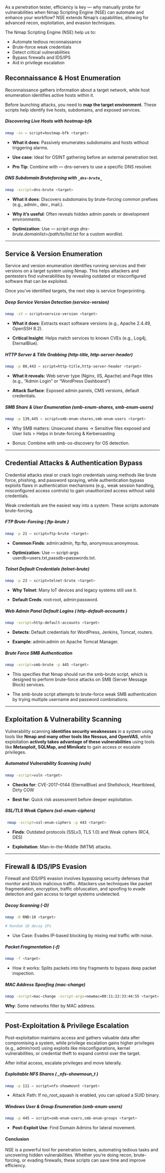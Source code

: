 
As a penetration tester, efficiency is key — why manually probe for vulnerabilities when Nmap Scripting Engine (NSE) can automate and enhance your workflow? NSE extends Nmap’s capabilities, allowing for advanced recon, exploitation, and evasion techniques.

The Nmap Scripting Engine (NSE) help us to:

- Automate tedious reconnaissance
- Brute-force weak credentials
- Detect critical vulnerabilities
- Bypass firewalls and IDS/IPS
- Aid in privilege escalation



## Reconnaissance & Host Enumeration

Reconnaissance gathers information about a target network, while host enumeration identifies active hosts within it.

Before launching attacks, you need to **map the target environment**. These scripts help identify live hosts, subdomains, and exposed services.

##### Discovering Live Hosts with hostmap-bfk

```bash
nmap -sn — script=hostmap-bfk <target>
```

- **What it does**: Passively enumerates subdomains and hosts without triggering alarms.

- **Use case**: Ideal for OSINT gathering before an external penetration test.

- **Pro Tip**: Combine with — dns-servers to use a specific DNS resolver.

##### DNS Subdomain Bruteforcing with `_dns-brute_`

```bash
nmap -script=dns-brute <target>
```


- **What it does**: Discovers subdomains by brute-forcing common prefixes (e.g., admin., dev., mail.).

- **Why it’s useful**: Often reveals hidden admin panels or development environments.

- **Optimization**: Use _— script-args dns-brute.domainlist=/path/to/list.txt_ for a custom wordlist.

---

## Service & Version Enumeration

Service and version enumeration identifies running services and their versions on a target system using Nmap. This helps attackers and pentesters find vulnerabilities by revealing outdated or misconfigured software that can be exploited.

Once you’ve identified targets, the next step is service fingerprinting.


##### Deep Service Version Detection (service-version)

```bash
nmap -sV — script=service-version <target>
```


- **What it does**: Extracts exact software versions (e.g., Apache 2.4.49, OpenSSH 8.2).

- **Critical Insight**: Helps match services to known CVEs (e.g., Log4j, EternalBlue).


##### HTTP Server & Title Grabbing (http-title, http-server-header)

```bash
nmap -p 80,443 — script=http-title,http-server-header <target>
```


- **What it reveals:** Web server type (Nginx, IIS, Apache) and Page titles (e.g., “Admin Login” or “WordPress Dashboard”)

- **Attack Surface**: Exposed admin panels, CMS versions, default credentials.


##### SMB Share & User Enumeration (smb-enum-shares, smb-enum-users)

```bash
nmap -p 139,445 — script=smb-enum-shares,smb-enum-users <target>
```

- Why SMB matters: Unsecured shares → Sensitive files exposed and User lists > Helps in brute-forcing & Kerberoasting

- Bonus: Combine with smb-os-discovery for OS detection.

---

## Credential Attacks & Authentication Bypass

Credential attacks steal or crack login credentials using methods like brute force, phishing, and password spraying, while authentication bypass exploits flaws in authentication mechanisms (e.g., weak session handling, misconfigured access controls) to gain unauthorized access without valid credentials.

Weak credentials are the easiest way into a system. These scripts automate brute-forcing.

##### FTP Brute-Forcing ( _ftp-brute_ )

```bash
nmap -p 21 — script=ftp-brute <target>
```

- **Common Finds**: admin:admin, ftp:ftp, anonymous:anonymous.

- **Optimization**: Use — script-args userdb=users.txt,passdb=passwords.txt.

##### Telnet Default Credentials (_telnet-brute_)

```bash
nmap -p 23 — script=telnet-brute <target>
```

- **Why Telnet**: Many IoT devices and legacy systems still use it.

- **Default Creds**: root:root, admin:password.

##### Web Admin Panel Default Logins ( _http-default-accounts_ )

```bash
nmap -script=http-default-accounts <target>
```

- **Detects**: Default credentials for WordPress, Jenkins, Tomcat, routers.

- **Example**: admin:admin on Apache Tomcat Manager.

##### Brute Force SMB Authentication

```bash
nmap -script=smb-brute -p 445 <target>
```

- This specifies that Nmap should run the smb-brute script, which is designed to perform brute-force attacks on SMB (Server Message Block) services.

- The smb-brute script attempts to brute-force weak SMB authentication by trying multiple username and password combinations.


---

## Exploitation & Vulnerability Scanning

Vulnerability scanning **identifies security weaknesses** in a system using tools like **Nmap and many other tools like Nessus, and OpenVAS**, while exploitation **actively takes advantage of these vulnerabilities** using tools like **Metasploit, SQLMap, and Mimikatz** to gain access or escalate privileges.


##### Automated Vulnerability Scanning (vuln)

```bash
nmap -script=vuln <target>
```

- **Checks for**: CVE-2017–0144 (EternalBlue) and Shellshock, Heartbleed, Dirty COW

- **Best for**: Quick risk assessment before deeper exploitation.


##### SSL/TLS Weak Ciphers (ssl-enum-ciphers)

```bash
 nmap -script=ssl-enum-ciphers -p 443 <target>
```

- **Finds**: Outdated protocols (SSLv3, TLS 1.0) and Weak ciphers (RC4, DES)

- **Exploitation**: Man-in-the-Middle (MITM) attacks.

---

##  Firewall & IDS/IPS Evasion

Firewall and IDS/IPS evasion involves bypassing security defenses that monitor and block malicious traffic. Attackers use techniques like packet fragmentation, encryption, traffic obfuscation, and spoofing to evade detection and gain access to target systems undetected.

##### Decoy Scanning (-D)

```bash
nmap -D RND:10 <target> 

# Random 10 decoy IPs
```

- Use Case: Evades IP-based blocking by mixing real traffic with noise.

##### Packet Fragmentation (-f)

```bash
nmap -f <target>
```

- How it works: Splits packets into tiny fragments to bypass deep packet inspection.

##### MAC Address Spoofing (mac-change)

```bash
nmap -script=mac-change -script-args=newmac=00:11:22:33:44:55 <target>
```

**Why**: Some networks filter by MAC address.


---

## Post-Exploitation & Privilege Escalation

Post-exploitation maintains access and gathers valuable data after compromising a system, while privilege escalation gains higher privileges (e.g., admin/root) using exploits like misconfigurations, kernel vulnerabilities, or credential theft to expand control over the target.

After initial access, escalate privileges and move laterally.

##### Exploitable NFS Shares ( _nfs-showmoun_t )

```bash
nmap -p 111 — script=nfs-showmount <target>
```

- Attack Path: If no_root_squash is enabled, you can upload a SUID binary.

##### Windows User & Group Enumeration (smb-enum-users)

```bash
nmap -p 445 — script=smb-enum-users,smb-enum-groups <target>
```

- **Post-Exploit Use**: Find Domain Admins for lateral movement.


#### Conclusion

NSE is a powerful tool for penetration testers, automating tedious tasks and uncovering hidden vulnerabilities. Whether you’re doing recon, brute-forcing, or evading firewalls, these scripts can save time and improve efficiency.
